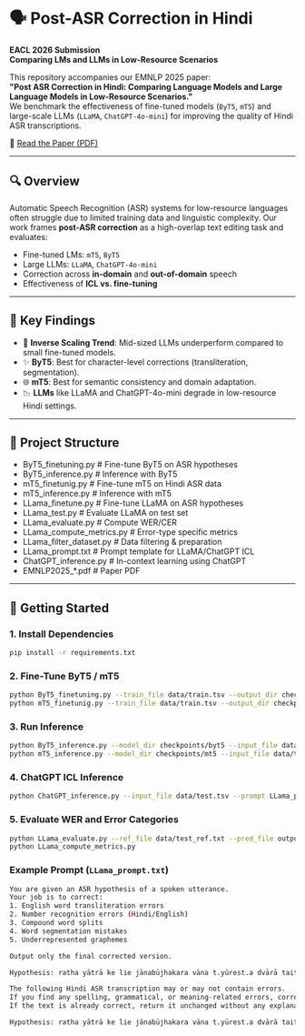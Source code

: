 # 🗣️ Post-ASR Correction in Hindi  
**EACL 2026 Submission**  
**Comparing LMs and LLMs in Low-Resource Scenarios**

This repository accompanies our EMNLP 2025 paper:  
**"Post ASR Correction in Hindi: Comparing Language Models and Large Language Models in Low-Resource Scenarios."**  
We benchmark the effectiveness of fine-tuned models (`ByT5`, `mT5`) and large-scale LLMs (`LLaMA`, `ChatGPT-4o-mini`) for improving the quality of Hindi ASR transcriptions.

📄 [Read the Paper (PDF)](./EACL2026___Post_ASR_Correction_in_Hindi__Comparing_Language_Models_and_Large_Language_Models_in_Low_Resource_Scenarios.pdf)

---

## 🔍 Overview

Automatic Speech Recognition (ASR) systems for low-resource languages often struggle due to limited training data and linguistic complexity. Our work frames **post-ASR correction** as a high-overlap text editing task and evaluates:

- Fine-tuned LMs: `mT5`, `ByT5`
- Large LLMs: `LLaMA`, `ChatGPT-4o-mini`
- Correction across **in-domain** and **out-of-domain** speech
- Effectiveness of **ICL vs. fine-tuning**

---

## 🧪 Key Findings

- 🔁 **Inverse Scaling Trend**: Mid-sized LLMs underperform compared to small fine-tuned models.
- ✨ **ByT5**: Best for character-level corrections (transliteration, segmentation).
- 🌐 **mT5**: Best for semantic consistency and domain adaptation.
- 📉 **LLMs** like LLaMA and ChatGPT-4o-mini degrade in low-resource Hindi settings.

---

## 📁 Project Structure

- ByT5_finetuning.py # Fine-tune ByT5 on ASR hypotheses
- ByT5_inference.py # Inference with ByT5
- mT5_finetunig.py # Fine-tune mT5 on Hindi ASR data
- mT5_inference.py # Inference with mT5
- LLama_finetune.py # Fine-tune LLaMA on ASR hypotheses
- LLama_test.py # Evaluate LLaMA on test set
- LLama_evaluate.py # Compute WER/CER
- LLama_compute_metrics.py # Error-type specific metrics
- LLama_filter_dataset.py # Data filtering & preparation
- LLama_prompt.txt # Prompt template for LLaMA/ChatGPT ICL
- ChatGPT_inference.py # In-context learning using ChatGPT
- EMNLP2025_*.pdf # Paper PDF

---

## 🚀 Getting Started

### 1. Install Dependencies
```bash
pip install -r requirements.txt
```

### 2. Fine-Tune ByT5 / mT5
```bash
python ByT5_finetuning.py --train_file data/train.tsv --output_dir checkpoints/byt5
python mT5_finetunig.py --train_file data/train.tsv --output_dir checkpoints/mt5
```

### 3. Run Inference
```bash
python ByT5_inference.py --model_dir checkpoints/byt5 --input_file data/test.tsv
python mT5_inference.py --model_dir checkpoints/mt5 --input_file data/test.tsv
```

### 4. ChatGPT ICL Inference
```bash
python ChatGPT_inference.py --input_file data/test.tsv --prompt LLama_prompt.txt
```

### 5. Evaluate WER and Error Categories
```bash
python LLama_evaluate.py --ref_file data/test_ref.txt --pred_file outputs/predictions.txt
python LLama_compute_metrics.py
```

### Example Prompt (`LLama_prompt.txt`)
```bash
You are given an ASR hypothesis of a spoken utterance.
Your job is to correct:
1. English word transliteration errors
2. Number recognition errors (Hindi/English)
3. Compound word splits
4. Word segmentation mistakes
5. Underrepresented graphemes

Output only the final corrected version.

Hypothesis: ratha yātrā ke lie jānabūjhakara vāna t.yūrest.a dvārā taitālı̄sa minat.a kı̄ derı̄ kı̄ gaı̄ hai
```

```bash
The following Hindi ASR transcription may or may not contain errors. 
If you find any spelling, grammatical, or meaning-related errors, correct them and return the corrected version without any explanation. 
If the text is already correct, return it unchanged without any explanation.

Hypothesis: ratha yātrā ke lie jānabūjhakara vāna t.yūrest.a dvārā taitālı̄sa minat.a kı̄ derı̄ kı̄ gaı̄ hai
```

